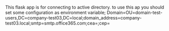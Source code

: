 This flask app is for connecting to active directory. to use this ap you should set some configuration as environment variable; Domain=OU=domain-test-users,DC=company-test03,DC=local;domain_address=company-test03.local;smtp=smtp.office365.com;cea=;cep=
